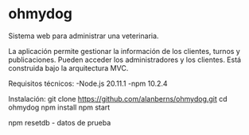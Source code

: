 # ohmydog
Sistema web para administrar una veterinaria. 

La aplicación permite gestionar la información de los clientes, turnos y publicaciones. Pueden acceder los administradores y los clientes.
Está construida bajo la arquitectura MVC.

Requisitos técnicos:
-Node.js 20.11.1
-npm 10.2.4

Instalación:
git clone https://github.com/alanberns/ohmydog.git
cd ohmydog
npm install
npm start

npm resetdb - datos de prueba
